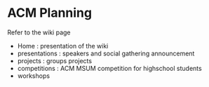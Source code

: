 # ACM Planning

Refer to the wiki page
+ Home : presentation of the wiki
+ presentations     : speakers and social gathering announcement
+ projects          : groups projects 
+ competitions      : ACM MSUM competition for highschool students
+ workshops
